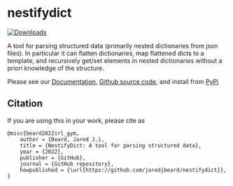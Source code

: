 # nestifydict

[![Downloads](https://static.pepy.tech/badge/nestifydict)](https://pepy.tech/project/nestifydict)

A tool for parsing structured data (primarily nested dictionaries from json files). In particular it can flatten dictionaries, map flattened dicts to a template, and recursively get/set elements in nested dictionaries without a priori knowledge of the structure.

Please see our [Documentation](https://nestifydict.readthedocs.io/en/latest/), 
[Github source code](https://github.com/jaredjbeard/nestifydict), 
and install from [PyPi](https://pypi.org/project/nestifydict/)

Citation
--------
If you are using this in your work, please cite as

```
@misc{beard2022irl_gym,
    author = {Beard, Jared J.},
    title = {NestifyDict: A tool for parsing structured data},
    year = {2022},
    publisher = {GitHub},
    journal = {GitHub repository},
    howpublished = {\url{https://github.com/jaredjbeard/nestifydict}},
}
```
